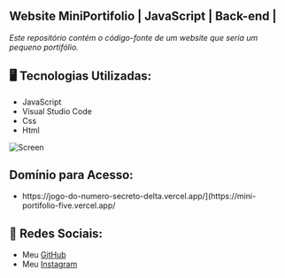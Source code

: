 ## Website MiniPortifolio | JavaScript | Back-end |


<p><em>Este repositório contém o código-fonte de um website que seria um pequeno portifólio.</em></p>

<h2>🖥️ Tecnologias Utilizadas:</h2>
  <ul>
      <li>JavaScript</li>
      <li>Visual Studio Code</li>
      <li>Css</li>
      <li>Html</li>
   </ul>


![Screen](https://cdn.discordapp.com/attachments/1129425322685767680/1143912742437257356/image.png)

<h2>Domínio para Acesso:</h2>
<ul>
<li> https://jogo-do-numero-secreto-delta.vercel.app/](https://mini-portifolio-five.vercel.app/</li>
</ul>

 ## 📱 Redes Sociais:
* Meu [GitHub](https://github.com/ViniciusTunes)
* Meu [Instagram](https://www.instagram.com/yng.Vinicius/)
